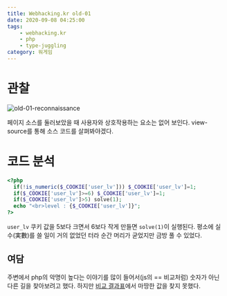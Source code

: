 ```yaml
---
title: Webhacking.kr old-01
date: 2020-09-08 04:25:00
tags:
    - webhacking.kr
    - php
    - type-juggling
category: 워게임
---
```

# 관찰

![old-01-reconnaissance](/img/old-01-reconnaissance.png)

페이지 소스를 둘러보았을 때 사용자와 상호작용하는 요소는 없어 보인다.
view-source를 통해 소스 코드를 살펴봐야겠다.

# 코드 분석

```php
<?php
  if(!is_numeric($_COOKIE['user_lv'])) $_COOKIE['user_lv']=1;
  if($_COOKIE['user_lv']>=6) $_COOKIE['user_lv']=1;
  if($_COOKIE['user_lv']>5) solve(1);
  echo "<br>level : {$_COOKIE['user_lv']}";
?>
```

`user_lv` 쿠키 값을 5보다 크면서 6보다 작게 만들면 `solve(1)`이 실행된다.
평소에 실수(実數)를 쓸 일이 거의 없었던 터라 순간 머리가 굳었지만 금방 풀 수 있었다.

## 여담

주변에서 php의 악명이 높다는 이야기를 많이 들어서(js의 == 비교처럼) 숫자가 아닌 다른 길을 찾아보려고 했다.
하지만 [비교 결과표](https://www.php.net/manual/en/language.operators.comparison.php)에서 마땅한 값을 찾지 못했다.
